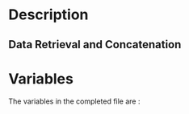 # Description

## Data Retrieval and Concatenation

# Variables
The variables in the completed file are :


